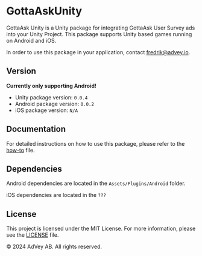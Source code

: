 # GottaAskUnity

GottaAsk Unity is a Unity package for integrating GottaAsk User Survey ads into your Unity Project. This package supports Unity based games running on Android and iOS.

In order to use this package in your application, contact [fredrik@advey.io](mailto:fredrik@advey.io).

## Version

**Currently only supporting Android!**

- Unity package version: `0.0.4`
- Android package version: `0.0.2`
- iOS package version: `N/A`

## Documentation

For detailed instructions on how to use this package, please refer to the [how-to](Documentation~/HOWTO.md) file.

## Dependencies

Android dependencies are located in the `Assets/Plugins/Android` folder. 

iOS dependencies are located in the `???`

## License

This project is licensed under the MIT License. For more information, please see the [LICENSE](LICENSE.md) file.

© 2024 AdVey AB. All rights reserved.

